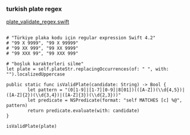 ###  turkish plate regex


[plate_validate_regex.swift](https://gist.github.com/10Macit/6beab310d6d9a12d9e97ca75b7f9a5b2 "plate_validate_regex.swift")


 

```

# "Türkiye plaka kodu için regular expression Swift 4.2"
# "99 X 9999", "99 X 99999"
# "99 XX 999", "99 XX 9999"
# "99 XXX 99", "99 XXX 999"

# "boşluk karakterleri silme"
let plate = self.plateStr.replacingOccurrences(of: " ", with: "").localizedUppercase

public static func isValidPlate(candidate: String) -> Bool {
        let pattern = "(0[1-9]|[1-7][0-9]|8[01])(([A-Z])(\\d{4,5})|([A-Z]{2})(\\d{3,4})|([A-Z]{3})(\\d{2,3}))"
        let predicate = NSPredicate(format: "self MATCHES [c] %@", pattern)
        return predicate.evaluate(with: candidate)
}

isValidPlate(plate)
```
